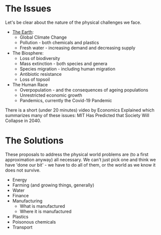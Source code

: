# The Issues

Let's be clear about the nature of the physical challenges we face.

  *  [The Earth](../../ref/page.php?p=19):
     *    Global Climate Change
     *    Pollution - both chemicals and plastics
     *    Fresh water - increasing demand and decreasing supply
  *  The Biosphere:
     *    Loss of biodiversity
     *    Mass extinction - both species and genera
     *    Species migration - including human migration
     *    Antibiotic resistance
     *    Loss of topsoil
  *  The Human Race
     *    Overpopulation - and the consequences of ageing populations
     *    Unrestricted economic growth
     *    Pandemics, currently the Covid-19 Pandemic 

There is a short (under 20 minutes) video by Economics Explained which summarizes many of these issues: MIT Has Predicted that Society Will Collapse in 2040.

# The Solutions

These proposals to address the physical world problems are (to a first approximation anyway) all necessary. We can't just pick one and think we have 'done our bit' - we have to do all of them, or the world as we know it does not survive.

*    Energy
*    Farming (and growing things, generally)
*    Water
*    Finance
*    Manufacturing
     *    What is manufactured
     *    Where it is manufactured
*    Plastics
*    Poisonous chemicals
*    Transport

